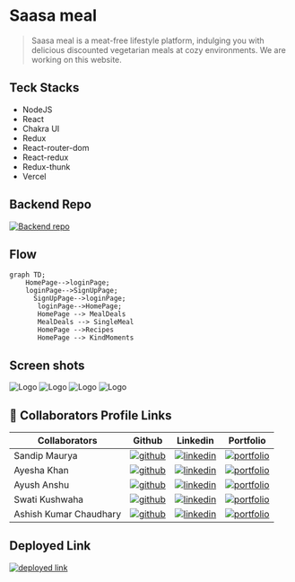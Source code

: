 # Saasa meal

> Saasa meal is a meat-free lifestyle platform, indulging you with delicious discounted vegetarian meals at cozy environments. We are working on this website.

## Teck Stacks

- NodeJS
- React
- Chakra UI
- Redux
- React-router-dom
- React-redux
- Redux-thunk
- Vercel

## Backend Repo

[![Backend repo](https://img.shields.io/badge/Backend_repo_Link-000?style=for-the-badge&logo=ko-fi&logoColor=white)](https://github.com/Sandipmaury/premium-grade-140-backend)


## Flow

```mermaid
graph TD;
    HomePage-->loginPage;
    loginPage-->SignUpPage;
      SignUpPage-->loginPage;
       loginPage-->HomePage;
       HomePage --> MealDeals
       MealDeals --> SingleMeal
       HomePage -->Recipes
       HomePage --> KindMoments
```
## Screen shots

![Logo](https://i.im.ge/2022/11/13/SrtKBr.home1.png)
![Logo](https://i.im.ge/2022/11/13/SrtRo1.home2.png)
![Logo](https://i.im.ge/2022/11/13/SrtZYm.home3.png)
![Logo](https://i.im.ge/2022/11/13/SrtWUf.recipe.png)


## 🔗 Collaborators Profile Links

| Collaborators | Github                                                                                                                                   | Linkedin                                                                                                                                                            | Portfolio                                                                                                                                    |
| ------------- | ---------------------------------------------------------------------------------------------------------------------------------------- | ------------------------------------------------------------------------------------------------------------------------------------------------------------------- | -------------------------------------------------------------------------------------------------------------------------------------------- |
| Sandip Maurya | [![github](https://img.shields.io/badge/github-1DA1F2?style=for-the-badge&logo=github&logoColor=white)](https://github.com/Sandipmaury/) | [![linkedin](https://img.shields.io/badge/linkedin-0A66C2?style=for-the-badge&logo=linkedin&logoColor=white)](https://www.linkedin.com/in/sandip-maurya-003066235/) | [![portfolio](https://img.shields.io/badge/my_portfolio-000?style=for-the-badge&logo=ko-fi&logoColor=white)](https://sandipmaury.github.io/) |
| Ayesha Khan | [![github](https://img.shields.io/badge/github-1DA1F2?style=for-the-badge&logo=github&logoColor=white)](https://github.com/AyeshaKhan14) | [![linkedin](https://img.shields.io/badge/linkedin-0A66C2?style=for-the-badge&logo=linkedin&logoColor=white)](https://www.linkedin.com/in/ayesha-khan-8a95691b9/) | [![portfolio](https://img.shields.io/badge/my_portfolio-000?style=for-the-badge&logo=ko-fi&logoColor=white)](https://ayeshakhan14.github.io/) |
| Ayush Anshu | [![github](https://img.shields.io/badge/github-1DA1F2?style=for-the-badge&logo=github&logoColor=white)](https://github.com/ayushanshu001) |[![linkedin](https://img.shields.io/badge/linkedin-0A66C2?style=for-the-badge&logo=linkedin&logoColor=white)](https://www.linkedin.com/in/ayush-anshu-631ba8189/) | [![portfolio](https://img.shields.io/badge/my_portfolio-000?style=for-the-badge&logo=ko-fi&logoColor=white)](https://ayushanshu001.github.io/) |
| Swati Kushwaha| [![github](https://img.shields.io/badge/github-1DA1F2?style=for-the-badge&logo=github&logoColor=white)](https://github.com/Swati863) |[![linkedin](https://img.shields.io/badge/linkedin-0A66C2?style=for-the-badge&logo=linkedin&logoColor=white)](https://www.linkedin.com/in/swati-kushwaha--profile/) | [![portfolio](https://img.shields.io/badge/my_portfolio-000?style=for-the-badge&logo=ko-fi&logoColor=white)](https://swati863.github.io/) |
| Ashish Kumar Chaudhary| [![github](https://img.shields.io/badge/github-1DA1F2?style=for-the-badge&logo=github&logoColor=white)](https://github.com/AshishChaudhary3639) |[![linkedin](https://img.shields.io/badge/linkedin-0A66C2?style=for-the-badge&logo=linkedin&logoColor=white)](https://www.linkedin.com/in/ashish-chaudhary-216b23186/) | [![portfolio](https://img.shields.io/badge/my_portfolio-000?style=for-the-badge&logo=ko-fi&logoColor=white)](https://ashishchaudhary3639.github.io/) |
## Deployed Link

[![deployed link](https://img.shields.io/badge/Deployed_Link-000?style=for-the-badge&logo=ko-fi&logoColor=white)](https://premium-grade-140.vercel.app/)
